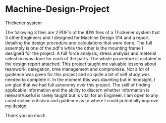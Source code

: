 # Machine-Design-Project
Thickener system

The following 3 files are 2 PDF's of the IDW files of a Thickener system that 3 other Engineers and I designed for Machine Design 314 and a report detailing the design procedure and calculations that were done. The full assembly is one of the pdf's while the other is the mounting frame I designed for the project. A full force analysis, stress analysis and material selection was done for each of the parts. The whole procedure is dictated in the design report attached. This project taught me valuable lessons about teamwork, delegation, time management and compromise. Not a lot of guidence was given for this project and so quite a bit of self study was needed to complete it. In the moment this was daunting but in hindsight, I am glad that we had full autonomy over this project. The skill of finding applicable information and the ability to discern whether information is relevant/useful is rarely taught but is vital for an Engineer. I am open to any constructive criticism and guidence as to where I could potentially improve my design.

Thank you so much.
